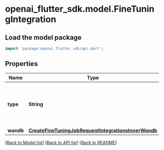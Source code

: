 # openai_flutter_sdk.model.FineTuningIntegration

## Load the model package
```dart
import 'package:openai_flutter_sdk/api.dart';
```

## Properties
Name | Type | Description | Notes
------------ | ------------- | ------------- | -------------
**type** | **String** | The type of the integration being enabled for the fine-tuning job | 
**wandb** | [**CreateFineTuningJobRequestIntegrationsInnerWandb**](CreateFineTuningJobRequestIntegrationsInnerWandb.md) |  | 

[[Back to Model list]](../README.md#documentation-for-models) [[Back to API list]](../README.md#documentation-for-api-endpoints) [[Back to README]](../README.md)


